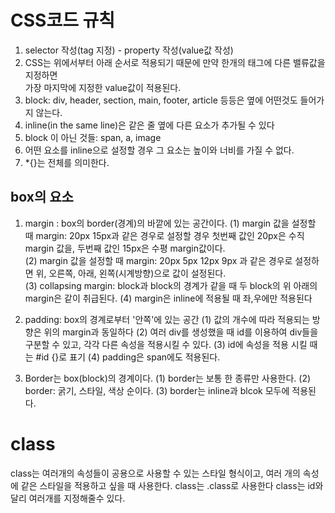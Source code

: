 # CSS코드 규칙

1. selector 작성(tag 지정) - property 작성(value값 작성)
2. CSS는 위에서부터 아래 순서로 적용되기 때문에 만약 한개의 태그에 다른 밸류값을 지정하면  
가장 마지막에 지정한 value값이 적용된다.
3. block: div, header, section, main, footer, article 등등은 옆에 어떤것도 들어가지 않는다.
4. inline(in the same line)은 같은 줄 옆에 다른 요소가 추가될 수 있다
5. block 이 아닌 것들: span, a, image
6. 어떤 요소를 inline으로 설정할 경우 그 요소는 높이와 너비를 가질 수 없다.
7. *{}는 전체를 의미한다.

## box의 요소
1. margin : box의 border(경계)의 바깥에 있는 공간이다.
(1) margin 값을 설정할 때 margin: 20px 15px과 같은 경우로 설정할 경우 첫번째 값인 20px은 수직 margin 값을, 두번째 값인 15px은 수평 margin값이다.  
(2) margin 값을 설정할 때 margin: 20px 5px 12px 9px 과 같은 경우로 설정하면 위, 오른쪽, 아래, 왼쪽(시계방향)으로 값이 설정된다.  
(3) collapsing margin: block과 block의 경계가 같을 때 두 block의 위 아래의 margin은 같이 취급된다.
(4) margin은 inline에 적용될 때 좌,우에만 적용된다

2. padding: box의 경계로부터 '안쪽'에 있는 공간
(1) 값의 개수에 따라 적용되는 방향은 위의 margin과 동일하다
(2) 여러 div를 생성했을 때 id를 이용하여 div들을 구분할 수 있고, 각각 다른 속성을 적용시킬 수 있다.
(3) id에 속성을 적용 시킬 때는 #id {}로 표기
(4) padding은 span에도 적용된다.

3. Border는 box(block)의 경계이다.
(1) border는 보통 한 종류만 사용한다.
(2) border: 굵기, 스타일, 색상 순이다.
(3) border는 inline과 blcok 모두에 적용된다.

# class
class는 여러개의 속성들이 공용으로 사용할 수 있는 스타일 형식이고, 여러 개의 속성에 같은 스타일을 적용하고 싶을 때 사용한다.
class는 .class로 사용한다
class는 id와 달리 여러개를 지정해줄수 있다.
